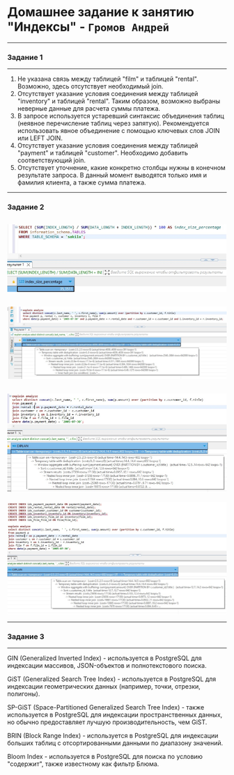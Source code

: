 # Домашнее задание к занятию "Индексы" - `Громов Андрей`

---

### Задание 1
---
1. Не указана связь между таблицей "film" и таблицей "rental". Возможно, здесь отсутствует необходимый join.
2. Отсутствует указание условия соединения между таблицей "inventory" и таблицей "rental". Таким образом, возможно выбраны неверные данные для расчета суммы платежа.
3. В запросе используется устаревший синтаксис объединения таблиц (неявное перечисление таблиц через запятую). Рекомендуется использовать явное объединение с помощью ключевых слов JOIN или LEFT JOIN.
4. Отсутствует указание условия соединения между таблицей "payment" и таблицей "customer". Необходимо добавить соответствующий join.
5. Отсутствует уточнение, какие конкретно столбцы нужны в конечном результате запроса. В данный момент выводятся только имя и фамилия клиента, а также сумма платежа.

---

### Задание 2

![Скриншот 1](https://github.com/GromDrn/index/blob/main/Screenshots/1.jpg)
---
![Скриншот 2](https://github.com/GromDrn/index/blob/main/Screenshots/2-2.jpg)
---
![Скриншот 3](https://github.com/GromDrn/index/blob/main/Screenshots/2-3.jpg)
---
![Скриншот 4](https://github.com/GromDrn/index/blob/main/Screenshots/2-4.jpg)

---

### Задание 3

---
GIN (Generalized Inverted Index) - используется в PostgreSQL для индексации массивов, JSON-объектов и полнотекстового поиска.

GiST (Generalized Search Tree Index) - используется в PostgreSQL для индексации геометрических данных (например, точки, отрезки, полигоны).

SP-GiST (Space-Partitioned Generalized Search Tree Index) - также используется в PostgreSQL для индексации пространственных данных, но обычно предоставляет лучшую производительность, чем GiST.

BRIN (Block Range Index) - используется в PostgreSQL для индексации больших таблиц с отсортированными данными по диапазону значений.

Bloom Index - используется в PostgreSQL для поиска по условию "содержит", также известному как фильтр Блюма.
